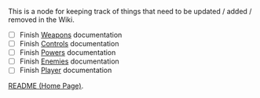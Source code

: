 This is a node for keeping track of things that need to be updated / added / removed in the Wiki.

- [ ] Finish [Weapons](<./Documentation/Weapons/Weapons.md>) documentation
- [ ] Finish [Controls](<./Documentation/Controls.md>) documentation
- [ ] Finish [Powers](<./Documentation/Powers/Powers.md>) documentation
- [ ] Finish [Enemies](<./Documentation/Enemies/Enemies.md>) documentation
- [ ] Finish [Player](<./Documentation/Player/Player.md>) documentation

[README (Home Page)](<./README.md>).

